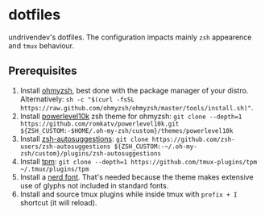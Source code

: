 # dotfiles
undrivendev's dotfiles.
The configuration impacts mainly `zsh` appearence and `tmux` behaviour.

## Prerequisites
1. Install [ohmyzsh](https://github.com/ohmyzsh/ohmyzsh), best done with the package manager of your distro. Alternatively: `sh -c "$(curl -fsSL https://raw.github.com/ohmyzsh/ohmyzsh/master/tools/install.sh)"`.
2. Install [powerlevel10k](https://github.com/romkatv/powerlevel10k#oh-my-zsh) zsh theme for ohmyzsh: `git clone --depth=1 https://github.com/romkatv/powerlevel10k.git ${ZSH_CUSTOM:-$HOME/.oh-my-zsh/custom}/themes/powerlevel10k`
3. Install [zsh-autosuggestions](https://github.com/zsh-users/zsh-autosuggestions): `git clone https://github.com/zsh-users/zsh-autosuggestions ${ZSH_CUSTOM:-~/.oh-my-zsh/custom}/plugins/zsh-autosuggestions`
4. Install [tpm](https://github.com/tmux-plugins/tpm): `git clone --depth=1 https://github.com/tmux-plugins/tpm ~/.tmux/plugins/tpm`
5. Install a [nerd font](https://github.com/ryanoasis/nerd-fonts). That's needed because the theme makes extensive use of glyphs not included in standard fonts.
6. Install and source tmux plugins while inside tmux with `prefix + I` shortcut (it will reload).
